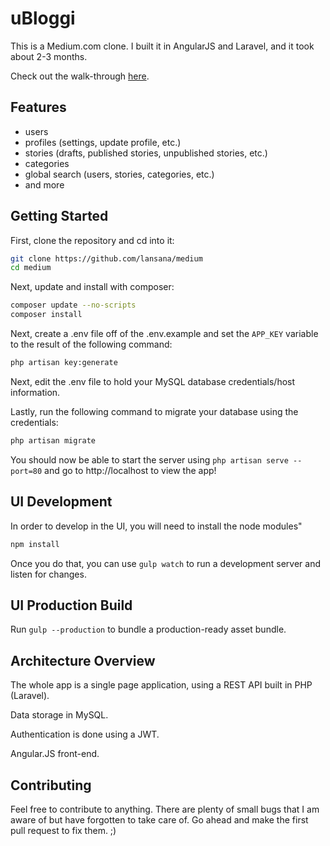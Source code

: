 # uBloggi
This is a Medium.com clone. I built it in AngularJS and Laravel, and it took about 2-3 months.

Check out the walk-through [here](https://www.youtube.com/watch?v=n-vsNmj5AcY&feature=youtu.be).

## Features
- users
- profiles (settings, update profile, etc.)
- stories (drafts, published stories, unpublished stories, etc.)
- categories 
- global search (users, stories, categories, etc.)
- and more

## Getting Started

First, clone the repository and cd into it:

```bash
git clone https://github.com/lansana/medium
cd medium
```

Next, update and install with composer:

```bash
composer update --no-scripts
composer install
```

Next, create a .env file off of the .env.example and set the `APP_KEY` variable to the result of the following command:

```bash
php artisan key:generate
```

Next, edit the .env file to hold your MySQL database credentials/host information.

Lastly, run the following command to migrate your database using the credentials:

```bash
php artisan migrate
```

You should now be able to start the server using `php artisan serve --port=80` and go to http://localhost to view the app!

## UI Development

In order to develop in the UI, you will need to install the node modules"

```bash
npm install
```

Once you do that, you can use `gulp watch` to run a development server and listen for changes.

## UI Production Build

Run `gulp --production` to bundle a production-ready asset bundle.

## Architecture Overview

The whole app is a single page application, using a REST API built in PHP (Laravel).

Data storage in MySQL.

Authentication is done using a JWT.

Angular.JS front-end.

## Contributing

Feel free to contribute to anything. There are plenty of small bugs that I am aware of but have forgotten to take care of. Go ahead and make the first pull request to fix them. ;)
